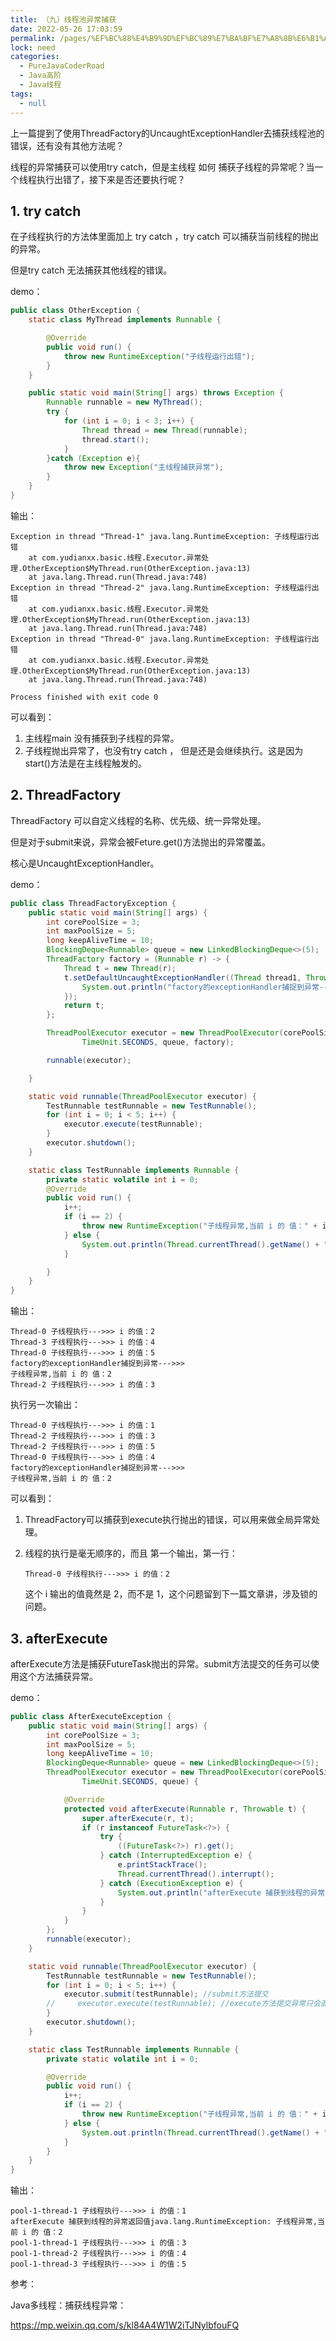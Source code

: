 ```yaml
---
title: （九）线程池异常捕获
date: 2022-05-26 17:03:59
permalink: /pages/%EF%BC%88%E4%B9%9D%EF%BC%89%E7%BA%BF%E7%A8%8B%E6%B1%A0%E5%BC%82%E5%B8%B8%E6%8D%95%E8%8E%B7
lock: need
categories: 
  - PureJavaCoderRoad
  - Java高阶
  - Java线程
tags: 
  - null
---
```

上一篇提到了使用ThreadFactory的UncaughtExceptionHandler去捕获线程池的错误，还有没有其他方法呢？

线程的异常捕获可以使用try catch，但是主线程 如何 捕获子线程的异常呢？当一个线程执行出错了，接下来是否还要执行呢？





## 1. try catch

在子线程执行的方法体里面加上 try catch ，try catch 可以捕获当前线程的抛出的异常。

但是try catch 无法捕获其他线程的错误。

demo：

```java
public class OtherException {
    static class MyThread implements Runnable {

        @Override
        public void run() {
            throw new RuntimeException("子线程运行出错");
        }
    }

    public static void main(String[] args) throws Exception {
        Runnable runnable = new MyThread();
        try {
            for (int i = 0; i < 3; i++) {
                Thread thread = new Thread(runnable);
                thread.start();
            }
        }catch (Exception e){
            throw new Exception("主线程捕获异常");
        }
    }
}
```

输出：

```
Exception in thread "Thread-1" java.lang.RuntimeException: 子线程运行出错
	at com.yudianxx.basic.线程.Executor.异常处理.OtherException$MyThread.run(OtherException.java:13)
	at java.lang.Thread.run(Thread.java:748)
Exception in thread "Thread-2" java.lang.RuntimeException: 子线程运行出错
	at com.yudianxx.basic.线程.Executor.异常处理.OtherException$MyThread.run(OtherException.java:13)
	at java.lang.Thread.run(Thread.java:748)
Exception in thread "Thread-0" java.lang.RuntimeException: 子线程运行出错
	at com.yudianxx.basic.线程.Executor.异常处理.OtherException$MyThread.run(OtherException.java:13)
	at java.lang.Thread.run(Thread.java:748)

Process finished with exit code 0
```

可以看到：

1. 主线程main 没有捕获到子线程的异常。
2. 子线程抛出异常了，也没有try catch ， 但是还是会继续执行。这是因为 start()方法是在主线程触发的。



## 2. ThreadFactory

ThreadFactory 可以自定义线程的名称、优先级、统一异常处理。

但是对于submit来说，异常会被Feture.get()方法抛出的异常覆盖。

核心是UncaughtExceptionHandler。



demo：

```java
public class ThreadFactoryException {
    public static void main(String[] args) {
        int corePoolSize = 3;
        int maxPoolSize = 5;
        long keepAliveTime = 10;
        BlockingDeque<Runnable> queue = new LinkedBlockingDeque<>(5);
        ThreadFactory factory = (Runnable r) -> {
            Thread t = new Thread(r);
            t.setDefaultUncaughtExceptionHandler((Thread thread1, Throwable e) -> {
                System.out.println("factory的exceptionHandler捕捉到异常--->>> \n" + e.getMessage());
            });
            return t;
        };

        ThreadPoolExecutor executor = new ThreadPoolExecutor(corePoolSize, maxPoolSize, keepAliveTime,
                TimeUnit.SECONDS, queue, factory);

        runnable(executor);

    }

    static void runnable(ThreadPoolExecutor executor) {
        TestRunnable testRunnable = new TestRunnable();
        for (int i = 0; i < 5; i++) {
            executor.execute(testRunnable);
        }
        executor.shutdown();
    }

    static class TestRunnable implements Runnable {
        private static volatile int i = 0;
        @Override
        public void run() {
            i++;
            if (i == 2) {
                throw new RuntimeException("子线程异常,当前 i 的 值：" + i);
            } else {
                System.out.println(Thread.currentThread().getName() + " 子线程执行--->>> i 的值：" + i);
            }

        }
    }
}
```

输出：

```
Thread-0 子线程执行--->>> i 的值：2
Thread-3 子线程执行--->>> i 的值：4
Thread-0 子线程执行--->>> i 的值：5
factory的exceptionHandler捕捉到异常--->>> 
子线程异常,当前 i 的 值：2
Thread-2 子线程执行--->>> i 的值：3
```

执行另一次输出：

```
Thread-0 子线程执行--->>> i 的值：1
Thread-2 子线程执行--->>> i 的值：3
Thread-2 子线程执行--->>> i 的值：5
Thread-0 子线程执行--->>> i 的值：4
factory的exceptionHandler捕捉到异常--->>> 
子线程异常,当前 i 的 值：2
```



可以看到：

1. ThreadFactory可以捕获到execute执行抛出的错误，可以用来做全局异常处理。

2. 线程的执行是毫无顺序的，而且 第一个输出，第一行：

   ```shell
   Thread-0 子线程执行--->>> i 的值：2
   ```

    这个 i 输出的值竟然是 2，而不是 1，这个问题留到下一篇文章讲，涉及锁的问题。



## 3. afterExecute

afterExecute方法是捕获FutureTask抛出的异常。submit方法提交的任务可以使用这个方法捕获异常。

demo：

```java
public class AfterExecuteException {
    public static void main(String[] args) {
        int corePoolSize = 3;
        int maxPoolSize = 5;
        long keepAliveTime = 10;
        BlockingDeque<Runnable> queue = new LinkedBlockingDeque<>(5);
        ThreadPoolExecutor executor = new ThreadPoolExecutor(corePoolSize, maxPoolSize, keepAliveTime,
                TimeUnit.SECONDS, queue) {

            @Override
            protected void afterExecute(Runnable r, Throwable t) {
                super.afterExecute(r, t);
                if (r instanceof FutureTask<?>) {
                    try {
                        ((FutureTask<?>) r).get();
                    } catch (InterruptedException e) {
                        e.printStackTrace();
                        Thread.currentThread().interrupt();
                    } catch (ExecutionException e) {
                        System.out.println("afterExecute 捕获到线程的异常返回值" + e.getMessage());
                    }
                }
            }
        };
        runnable(executor);
    }

    static void runnable(ThreadPoolExecutor executor) {
        TestRunnable testRunnable = new TestRunnable();
        for (int i = 0; i < 5; i++) {
            executor.submit(testRunnable); //submit方法提交
        //     executor.execute(testRunnable); //execute方法提交异常只会直接抛出异常
        }
        executor.shutdown();
    }

    static class TestRunnable implements Runnable {
        private static volatile int i = 0;

        @Override
        public void run() {
            i++;
            if (i == 2) {
                throw new RuntimeException("子线程异常,当前 i 的 值：" + i);
            } else {
                System.out.println(Thread.currentThread().getName() + " 子线程执行--->>> i 的值：" + i);
            }
        }
    }
}
```

输出：

```
pool-1-thread-1 子线程执行--->>> i 的值：1
afterExecute 捕获到线程的异常返回值java.lang.RuntimeException: 子线程异常,当前 i 的 值：2
pool-1-thread-1 子线程执行--->>> i 的值：3
pool-1-thread-2 子线程执行--->>> i 的值：4
pool-1-thread-3 子线程执行--->>> i 的值：5
```



参考：

Java多线程：捕获线程异常：

https://mp.weixin.qq.com/s/kl84A4W1W2iTJNylbfouFQ